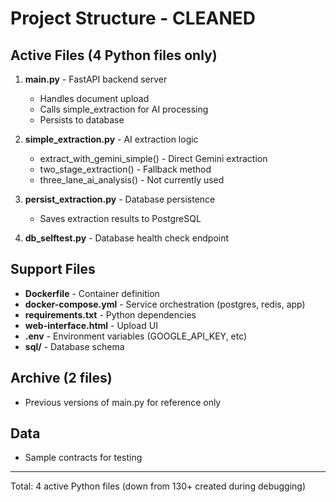 # Project Structure - CLEANED

## Active Files (4 Python files only)

1. **main.py** - FastAPI backend server
   - Handles document upload
   - Calls simple_extraction for AI processing
   - Persists to database

2. **simple_extraction.py** - AI extraction logic
   - extract_with_gemini_simple() - Direct Gemini extraction
   - two_stage_extraction() - Fallback method
   - three_lane_ai_analysis() - Not currently used

3. **persist_extraction.py** - Database persistence
   - Saves extraction results to PostgreSQL

4. **db_selftest.py** - Database health check endpoint

## Support Files

- **Dockerfile** - Container definition
- **docker-compose.yml** - Service orchestration (postgres, redis, app)
- **requirements.txt** - Python dependencies
- **web-interface.html** - Upload UI
- **.env** - Environment variables (GOOGLE_API_KEY, etc)
- **sql/** - Database schema

## Archive (2 files)
- Previous versions of main.py for reference only

## Data
- Sample contracts for testing

---

Total: 4 active Python files (down from 130+ created during debugging)
